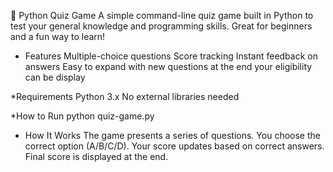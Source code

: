 🧠 Python Quiz Game
A simple command-line quiz game built in Python to test your general knowledge and programming skills. Great for beginners and a fun way to learn!

* Features
     Multiple-choice questions
     Score tracking
     Instant feedback on answers
     Easy to expand with new questions
     at the end your eligibility can be display
 
*Requirements
   Python 3.x
   No external libraries needed

*How to Run
    python quiz-game.py
   
* How It Works
      The game presents a series of questions.
      You choose the correct option (A/B/C/D).
      Your score updates based on correct answers.
      Final score is displayed at the end.
